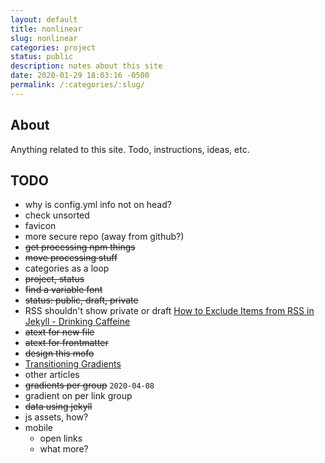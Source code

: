 ```yaml
---
layout: default
title: nonlinear
slug: nonlinear
categories: project
status: public
description: notes about this site
date: 2020-01-29 18:03:16 -0500
permalink: /:categories/:slug/
---
```


## About

Anything related to this site. Todo, instructions, ideas, etc.

## TODO

- why is config.yml info not on head?
- check unsorted
- favicon
- more secure repo (away from github?)
- ~~get processing npm things~~
- ~~move processing stuff~~
- categories as a loop
- ~~project, status~~
- ~~find a variable font~~
- ~~status: public, draft, private~~
- RSS shouldn't show private or draft [How to Exclude Items from RSS in Jekyll - Drinking Caffeine](https://www.drinkingcaffeine.com/rss-exclude-jekyll/)
- ~~atext for new file~~
- ~~atext for frontmatter~~
- ~~design this mofo~~
- [Transitioning Gradients](https://keithjgrant.com/posts/2017/07/transitioning-gradients/)
- other articles
- ~~gradients per group~~ `2020-04-08`
- gradient on per link group
- ~~data using jekyll~~
- js assets, how?
- mobile
   - open links
   - what more?